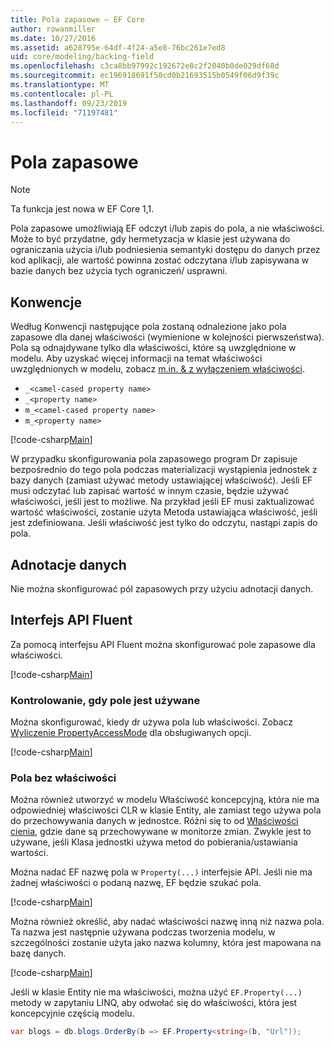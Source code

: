 ```yaml
---
title: Pola zapasowe — EF Core
author: rowanmiller
ms.date: 10/27/2016
ms.assetid: a628795e-64df-4f24-a5e8-76bc261e7ed8
uid: core/modeling/backing-field
ms.openlocfilehash: c3ca8bb97992c192672e8c2f2040b0de029df68d
ms.sourcegitcommit: ec196918691f50cd0b21693515b0549f06d9f39c
ms.translationtype: MT
ms.contentlocale: pl-PL
ms.lasthandoff: 09/23/2019
ms.locfileid: "71197481"
---
```

# <a name="backing-fields"></a>Pola zapasowe

> [!NOTE]  
> Ta funkcja jest nowa w EF Core 1,1.

Pola zapasowe umożliwiają EF odczyt i/lub zapis do pola, a nie właściwości. Może to być przydatne, gdy hermetyzacja w klasie jest używana do ograniczania użycia i/lub podniesienia semantyki dostępu do danych przez kod aplikacji, ale wartość powinna zostać odczytana i/lub zapisywana w bazie danych bez użycia tych ograniczeń/ usprawni.

## <a name="conventions"></a>Konwencje

Według Konwencji następujące pola zostaną odnalezione jako pola zapasowe dla danej właściwości (wymienione w kolejności pierwszeństwa). Pola są odnajdywane tylko dla właściwości, które są uwzględnione w modelu. Aby uzyskać więcej informacji na temat właściwości uwzględnionych w modelu, zobacz [m.in. & z wyłączeniem właściwości](included-properties.md).

* `_<camel-cased property name>`
* `_<property name>`
* `m_<camel-cased property name>`
* `m_<property name>`

[!code-csharp[Main](../../../samples/core/Modeling/Conventions/BackingField.cs#Sample)]

W przypadku skonfigurowania pola zapasowego program Dr zapisuje bezpośrednio do tego pola podczas materializacji wystąpienia jednostek z bazy danych (zamiast używać metody ustawiającej właściwość). Jeśli EF musi odczytać lub zapisać wartość w innym czasie, będzie używać właściwości, jeśli jest to możliwe. Na przykład jeśli EF musi zaktualizować wartość właściwości, zostanie użyta Metoda ustawiająca właściwość, jeśli jest zdefiniowana. Jeśli właściwość jest tylko do odczytu, nastąpi zapis do pola.

## <a name="data-annotations"></a>Adnotacje danych

Nie można skonfigurować pól zapasowych przy użyciu adnotacji danych.

## <a name="fluent-api"></a>Interfejs API Fluent

Za pomocą interfejsu API Fluent można skonfigurować pole zapasowe dla właściwości.

[!code-csharp[Main](../../../samples/core/Modeling/FluentAPI/BackingField.cs#Sample)]

### <a name="controlling-when-the-field-is-used"></a>Kontrolowanie, gdy pole jest używane

Można skonfigurować, kiedy dr używa pola lub właściwości. Zobacz [Wyliczenie PropertyAccessMode](https://docs.microsoft.com/dotnet/api/microsoft.entityframeworkcore.propertyaccessmode) dla obsługiwanych opcji.

[!code-csharp[Main](../../../samples/core/Modeling/FluentAPI/BackingFieldAccessMode.cs#Sample)]

### <a name="fields-without-a-property"></a>Pola bez właściwości

Można również utworzyć w modelu Właściwość koncepcyjną, która nie ma odpowiedniej właściwości CLR w klasie Entity, ale zamiast tego używa pola do przechowywania danych w jednostce. Różni się to od [Właściwości cienia](shadow-properties.md), gdzie dane są przechowywane w monitorze zmian. Zwykle jest to używane, jeśli Klasa jednostki używa metod do pobierania/ustawiania wartości.

Można nadać EF nazwę pola w `Property(...)` interfejsie API. Jeśli nie ma żadnej właściwości o podaną nazwę, EF będzie szukać pola.

[!code-csharp[Main](../../../samples/core/Modeling/FluentAPI/BackingFieldNoProperty.cs#Sample)]

Można również określić, aby nadać właściwości nazwę inną niż nazwa pola. Ta nazwa jest następnie używana podczas tworzenia modelu, w szczególności zostanie użyta jako nazwa kolumny, która jest mapowana na bazę danych.

[!code-csharp[Main](../../../samples/core/Modeling/FluentAPI/BackingFieldConceptualProperty.cs#Sample)]

Jeśli w klasie Entity nie ma właściwości, można użyć `EF.Property(...)` metody w zapytaniu LINQ, aby odwołać się do właściwości, która jest koncepcyjnie częścią modelu.

``` csharp
var blogs = db.blogs.OrderBy(b => EF.Property<string>(b, "Url"));
```
